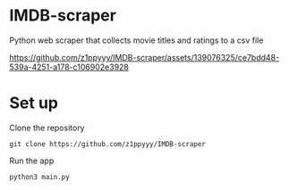 # IMDB-scraper
Python web scraper that collects movie titles and ratings to a csv file


https://github.com/z1ppyyy/IMDB-scraper/assets/139076325/ce7bdd48-539a-4251-a178-c106902e3928


# Set up
Clone the repository
```
git clone https://github.com/z1ppyyy/IMDB-scraper

```

Run the app
```
python3 main.py
```

